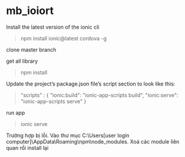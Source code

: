 # mb_ioiort
Install the latest version of the ionic cli
>npm install ionic@latest cordova -g

clone master branch

get all library
>npm install

Update the project’s package.json file’s script section to look like this:
>"scripts" : {
"ionic:build": "ionic-app-scripts build",
"ionic:serve": "ionic-app-scripts serve"
}

run app
>ionic serve

Trường hợp bị lỗi. Vào thư mục C:\Users\[user login computer]\AppData\Roaming\npm\node_modules. Xoá các module liên quan rồi install lại
